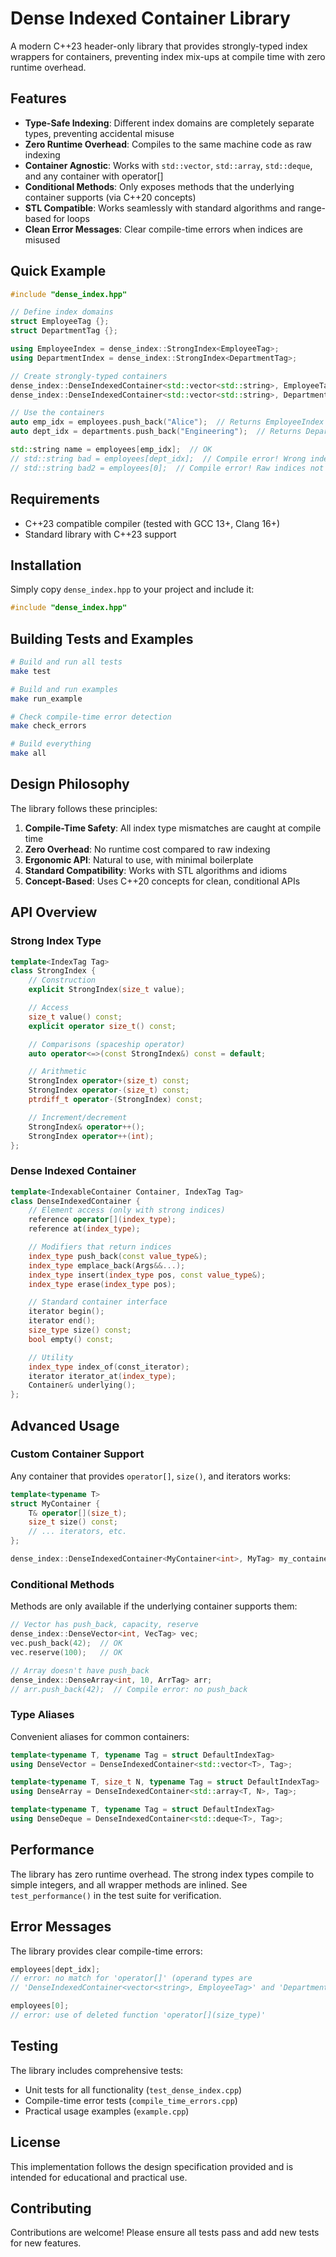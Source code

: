 # Dense Indexed Container Library

A modern C++23 header-only library that provides strongly-typed index wrappers for containers, preventing index mix-ups at compile time with zero runtime overhead.

## Features

- **Type-Safe Indexing**: Different index domains are completely separate types, preventing accidental misuse
- **Zero Runtime Overhead**: Compiles to the same machine code as raw indexing
- **Container Agnostic**: Works with `std::vector`, `std::array`, `std::deque`, and any container with operator[]
- **Conditional Methods**: Only exposes methods that the underlying container supports (via C++20 concepts)
- **STL Compatible**: Works seamlessly with standard algorithms and range-based for loops
- **Clean Error Messages**: Clear compile-time errors when indices are misused

## Quick Example

```cpp
#include "dense_index.hpp"

// Define index domains
struct EmployeeTag {};
struct DepartmentTag {};

using EmployeeIndex = dense_index::StrongIndex<EmployeeTag>;
using DepartmentIndex = dense_index::StrongIndex<DepartmentTag>;

// Create strongly-typed containers
dense_index::DenseIndexedContainer<std::vector<std::string>, EmployeeTag> employees;
dense_index::DenseIndexedContainer<std::vector<std::string>, DepartmentTag> departments;

// Use the containers
auto emp_idx = employees.push_back("Alice");  // Returns EmployeeIndex
auto dept_idx = departments.push_back("Engineering");  // Returns DepartmentIndex

std::string name = employees[emp_idx];  // OK
// std::string bad = employees[dept_idx];  // Compile error! Wrong index type
// std::string bad2 = employees[0];  // Compile error! Raw indices not allowed
```

## Requirements

- C++23 compatible compiler (tested with GCC 13+, Clang 16+)
- Standard library with C++23 support

## Installation

Simply copy `dense_index.hpp` to your project and include it:

```cpp
#include "dense_index.hpp"
```

## Building Tests and Examples

```bash
# Build and run all tests
make test

# Build and run examples
make run_example

# Check compile-time error detection
make check_errors

# Build everything
make all
```

## Design Philosophy

The library follows these principles:

1. **Compile-Time Safety**: All index type mismatches are caught at compile time
2. **Zero Overhead**: No runtime cost compared to raw indexing
3. **Ergonomic API**: Natural to use, with minimal boilerplate
4. **Standard Compatibility**: Works with STL algorithms and idioms
5. **Concept-Based**: Uses C++20 concepts for clean, conditional APIs

## API Overview

### Strong Index Type

```cpp
template<IndexTag Tag>
class StrongIndex {
    // Construction
    explicit StrongIndex(size_t value);

    // Access
    size_t value() const;
    explicit operator size_t() const;

    // Comparisons (spaceship operator)
    auto operator<=>(const StrongIndex&) const = default;

    // Arithmetic
    StrongIndex operator+(size_t) const;
    StrongIndex operator-(size_t) const;
    ptrdiff_t operator-(StrongIndex) const;

    // Increment/decrement
    StrongIndex& operator++();
    StrongIndex operator++(int);
};
```

### Dense Indexed Container

```cpp
template<IndexableContainer Container, IndexTag Tag>
class DenseIndexedContainer {
    // Element access (only with strong indices)
    reference operator[](index_type);
    reference at(index_type);

    // Modifiers that return indices
    index_type push_back(const value_type&);
    index_type emplace_back(Args&&...);
    index_type insert(index_type pos, const value_type&);
    index_type erase(index_type pos);

    // Standard container interface
    iterator begin();
    iterator end();
    size_type size() const;
    bool empty() const;

    // Utility
    index_type index_of(const_iterator);
    iterator iterator_at(index_type);
    Container& underlying();
};
```

## Advanced Usage

### Custom Container Support

Any container that provides `operator[]`, `size()`, and iterators works:

```cpp
template<typename T>
struct MyContainer {
    T& operator[](size_t);
    size_t size() const;
    // ... iterators, etc.
};

dense_index::DenseIndexedContainer<MyContainer<int>, MyTag> my_container;
```

### Conditional Methods

Methods are only available if the underlying container supports them:

```cpp
// Vector has push_back, capacity, reserve
dense_index::DenseVector<int, VecTag> vec;
vec.push_back(42);  // OK
vec.reserve(100);   // OK

// Array doesn't have push_back
dense_index::DenseArray<int, 10, ArrTag> arr;
// arr.push_back(42);  // Compile error: no push_back
```

### Type Aliases

Convenient aliases for common containers:

```cpp
template<typename T, typename Tag = struct DefaultIndexTag>
using DenseVector = DenseIndexedContainer<std::vector<T>, Tag>;

template<typename T, size_t N, typename Tag = struct DefaultIndexTag>
using DenseArray = DenseIndexedContainer<std::array<T, N>, Tag>;

template<typename T, typename Tag = struct DefaultIndexTag>
using DenseDeque = DenseIndexedContainer<std::deque<T>, Tag>;
```

## Performance

The library has zero runtime overhead. The strong index types compile to simple integers, and all wrapper methods are inlined. See `test_performance()` in the test suite for verification.

## Error Messages

The library provides clear compile-time errors:

```cpp
employees[dept_idx];
// error: no match for 'operator[]' (operand types are
// 'DenseIndexedContainer<vector<string>, EmployeeTag>' and 'DepartmentIndex')

employees[0];
// error: use of deleted function 'operator[](size_type)'
```

## Testing

The library includes comprehensive tests:
- Unit tests for all functionality (`test_dense_index.cpp`)
- Compile-time error tests (`compile_time_errors.cpp`)
- Practical usage examples (`example.cpp`)

## License

This implementation follows the design specification provided and is intended for educational and practical use.

## Contributing

Contributions are welcome! Please ensure all tests pass and add new tests for new features.